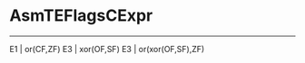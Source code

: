 # AsmTEFlagsCExpr
-------------------------------
E1 | or(CF,ZF)
E3 | xor(OF,SF)
E3 | or(xor(OF,SF),ZF)
